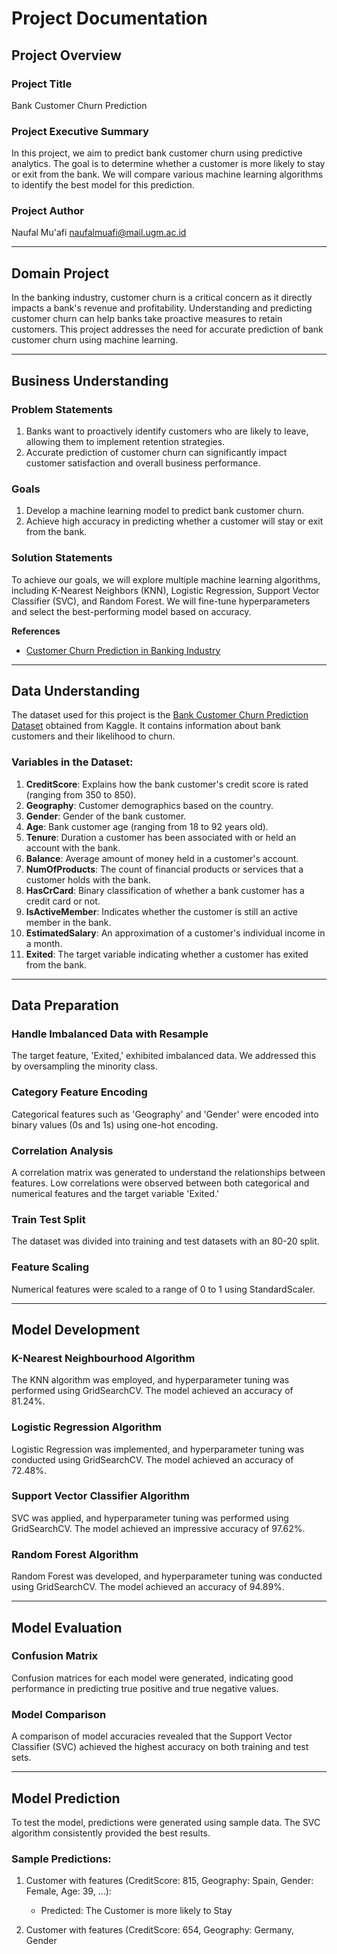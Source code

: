 # Project Documentation

## Project Overview

### Project Title
Bank Customer Churn Prediction

### Project Executive Summary

In this project, we aim to predict bank customer churn using predictive analytics. The goal is to determine whether a customer is more likely to stay or exit from the bank. We will compare various machine learning algorithms to identify the best model for this prediction.

### Project Author
Naufal Mu'afi
naufalmuafi@mail.ugm.ac.id

---

## Domain Project

In the banking industry, customer churn is a critical concern as it directly impacts a bank's revenue and profitability. Understanding and predicting customer churn can help banks take proactive measures to retain customers. This project addresses the need for accurate prediction of bank customer churn using machine learning.

---

## Business Understanding

### Problem Statements

1. Banks want to proactively identify customers who are likely to leave, allowing them to implement retention strategies.
2. Accurate prediction of customer churn can significantly impact customer satisfaction and overall business performance.

### Goals

1. Develop a machine learning model to predict bank customer churn.
2. Achieve high accuracy in predicting whether a customer will stay or exit from the bank.

### Solution Statements

To achieve our goals, we will explore multiple machine learning algorithms, including K-Nearest Neighbors (KNN), Logistic Regression, Support Vector Classifier (SVC), and Random Forest. We will fine-tune hyperparameters and select the best-performing model based on accuracy.

**References**
- [Customer Churn Prediction in Banking Industry](https://www.researchgate.net/publication/337454440_Customer_Churn_Prediction_in_Banking_Industry)

---

## Data Understanding

The dataset used for this project is the [Bank Customer Churn Prediction Dataset](https://www.kaggle.com/datasets/shantanudhakadd/bank-customer-churn-prediction/data) obtained from Kaggle. It contains information about bank customers and their likelihood to churn.

### Variables in the Dataset:

1. **CreditScore**: Explains how the bank customer's credit score is rated (ranging from 350 to 850).
2. **Geography**: Customer demographics based on the country.
3. **Gender**: Gender of the bank customer.
4. **Age**: Bank customer age (ranging from 18 to 92 years old).
5. **Tenure**: Duration a customer has been associated with or held an account with the bank.
6. **Balance**: Average amount of money held in a customer's account.
7. **NumOfProducts**: The count of financial products or services that a customer holds with the bank.
8. **HasCrCard**: Binary classification of whether a bank customer has a credit card or not.
9. **IsActiveMember**: Indicates whether the customer is still an active member in the bank.
10. **EstimatedSalary**: An approximation of a customer's individual income in a month.
11. **Exited**: The target variable indicating whether a customer has exited from the bank.

---

## Data Preparation

### Handle Imbalanced Data with Resample

The target feature, 'Exited,' exhibited imbalanced data. We addressed this by oversampling the minority class.

### Category Feature Encoding

Categorical features such as 'Geography' and 'Gender' were encoded into binary values (0s and 1s) using one-hot encoding.

### Correlation Analysis

A correlation matrix was generated to understand the relationships between features. Low correlations were observed between both categorical and numerical features and the target variable 'Exited.'

### Train Test Split

The dataset was divided into training and test datasets with an 80-20 split.

### Feature Scaling

Numerical features were scaled to a range of 0 to 1 using StandardScaler.

---

## Model Development

### K-Nearest Neighbourhood Algorithm

The KNN algorithm was employed, and hyperparameter tuning was performed using GridSearchCV. The model achieved an accuracy of 81.24%.

### Logistic Regression Algorithm

Logistic Regression was implemented, and hyperparameter tuning was conducted using GridSearchCV. The model achieved an accuracy of 72.48%.

### Support Vector Classifier Algorithm

SVC was applied, and hyperparameter tuning was performed using GridSearchCV. The model achieved an impressive accuracy of 97.62%.

### Random Forest Algorithm

Random Forest was developed, and hyperparameter tuning was conducted using GridSearchCV. The model achieved an accuracy of 94.89%.

---

## Model Evaluation

### Confusion Matrix

Confusion matrices for each model were generated, indicating good performance in predicting true positive and true negative values.

### Model Comparison

A comparison of model accuracies revealed that the Support Vector Classifier (SVC) achieved the highest accuracy on both training and test sets.

---

## Model Prediction

To test the model, predictions were generated using sample data. The SVC algorithm consistently provided the best results.

### Sample Predictions:

1. Customer with features (CreditScore: 815, Geography: Spain, Gender: Female, Age: 39, ...):
   - Predicted: The Customer is more likely to Stay

2. Customer with features (CreditScore: 654, Geography: Germany, Gender
